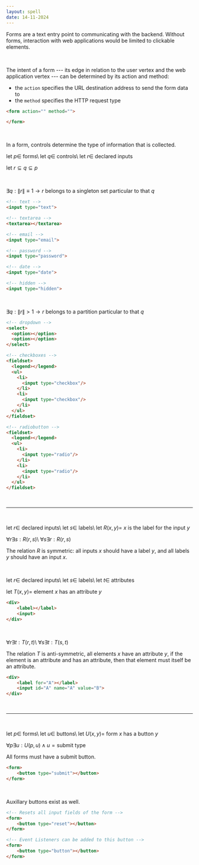 ```yaml
---
layout: spell
date: 14-11-2024
---
```


Forms are a text entry point to communicating with the backend.  Without forms, interaction with web applications would be limited to clickable elements.

<br>

The intent of a form --- its edge in relation to the user vertex and the web application vertex --- can be determined by its action and method:
- the `action` specifies the URL destination address to send the form data to
- the `method` specifies the HTTP request type

```html
<form action="" method="">

</form>
```

<br>

In a form, controls determine the type of information that is collected.

$\text{let $p \in$ forms}$\\
$\text{let $q \in$ controls}$\\
$\text{let $r \in$ declared inputs}$

$\text{let } r \subseteq q \subseteq p$

<br>

$\exists q : \|r\| \equiv 1 \rightarrow r\ \text{belongs to a singleton set particular to that}\ q$

```html
<!-- text -->
<input type="text">

<!-- textarea -->
<textarea></textarea>

<!-- email -->
<input type="email">

<!-- password -->
<input type="password">

<!-- date -->
<input type="date">

<!-- hidden -->
<input type="hidden">
```

<br>

$\exists q : \|r\| > 1 \rightarrow r\ \text{belongs to a partition particular to that}\ q$
```html
<!-- dropdown -->
<select>
  <option></option>
  <option></option>
</select>

<!-- checkboxes -->
<fieldset>
  <legend></legend>
  <ul>
    <li>
      <input type="checkbox"/>
    </li>
    <li>
      <input type="checkbox"/>
    </li>
  </ul>
</fieldset>

<!-- radiobutton -->
<fieldset>
  <legend></legend>
  <ul>
    <li>
      <input type="radio"/>
    </li>
    <li>
      <input type="radio"/>
    </li>
  </ul>
</fieldset>
```

<br>

---

<br>

$\text{let $r \in$ declared inputs}$\\
$\text{let $s \in$ labels}$\\
$\text{let $R(x,y) =$ $x$ is the label for the input $y$}$

$\forall r \exists s : R(r,s)$\\
$\forall s \exists r : R(r,s)$

The relation $R$ is symmetric: all inputs $x$ should have a label $y$, and all labels $y$ should have an input $x$.

<br>

$\text{let $r \in$ declared inputs}$\\
$\text{let $s \in$ labels}$\\
$\text{let $t \in$ attributes}$

$\text{let $T(x,y) =$ element $x$ has an attribute $y$}$

```html
<div>
    <label></label>
    <input>
</div>
```

<br>

$\forall r \exists t : T(r,t)$\\
$\forall s \exists t : T(s,t)$

The relation $T$ is anti-symmetric, all elements $x$ have an attribute $y$, if the element is an attribute and has an attribute, then that element must itself be an attribute.

```html
<div>
    <label for="A"></label>
    <input id="A" name="A" value="B">
</div>
```

<br>

---

<br>

$\text{let $p \in$ forms}$\\
$\text{let $u \in$ buttons}$\\
$\text{let $U(x,y) =$ form $x$ has a button $y$}$

$\forall p \exists u : U(p,u) \wedge u = \text{submit type}$

All forms must have a submit button.

```html
<form>
    <button type="submit"></button>
</form>
```

<br>

Auxillary buttons exist as well.

```html
<!-- Resets all input fields of the form -->
<form>
    <button type="reset"></button>
</form>
```

```html
<!-- Event Listeners can be added to this button -->
<form>
    <button type="button"></button>
</form>
```